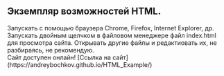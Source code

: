 <h2>Экземпляр возможностей HTML.</h2>
Запускать с помощью браузера Chrome, Firefox, Internet Explorer, др.
Запускать двойным щелчком в файловом менеджере файл index.html для просмотра сайта.
Открывать другие файлы и редактиовать их, не разбираясь, не рекомендую.<br>
Сайт доступен онлайн! [Ссылка на сайт](https://andreybochkov.github.io/HTML_Example/)